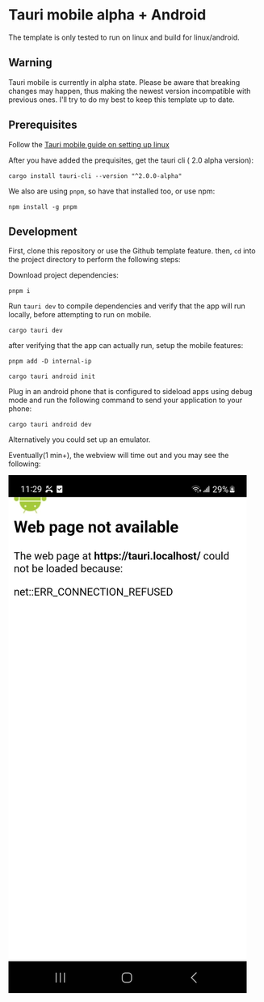 # Tauri mobile alpha + Android
The template is only tested to run on linux and build for linux/android.

## Warning

Tauri mobile is currently in alpha state. Please be aware that breaking changes may happen, thus making the newest version incompatible with previous ones. I'll try to do my best to keep this template up to date.

## Prerequisites

Follow the [Tauri mobile guide on setting up linux](https://next--tauri.netlify.app/next/guides/getting-started/prerequisites/linux)


After you have added the prequisites, get the tauri cli ( 2.0 alpha version):

```
cargo install tauri-cli --version "^2.0.0-alpha"
```

We also are using `pnpm`, so have that installed too, or use npm:

```
npm install -g pnpm
```

## Development

First, clone this repository or use the Github template feature. then, `cd` into
the project directory to perform the following steps:

Download project dependencies:

```
pnpm i
```

Run `tauri dev` to compile dependencies and verify that the app will run locally,
before attempting to run on mobile.

```
cargo tauri dev
```

after verifying that the app can actually run, setup the mobile features:

```
pnpm add -D internal-ip
```

```
cargo tauri android init
```

Plug in an android phone that is configured to sideload apps using debug mode 
and run the following command to send your application to your phone:

```
cargo tauri android dev
```

Alternatively you could set up an emulator.

Eventually(1 min+), the webview will time out and you may see the following:


![example screenshot](example.jpeg)